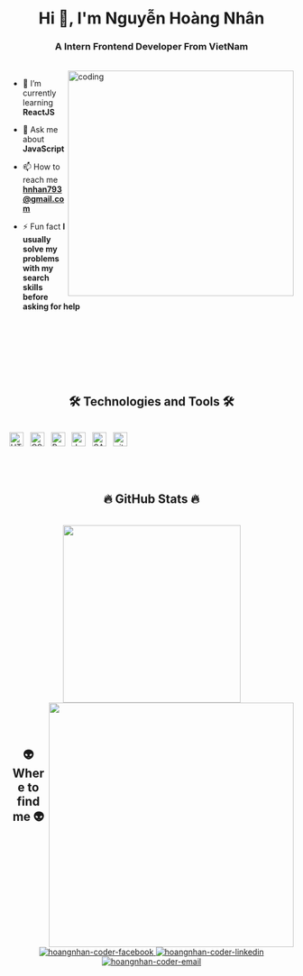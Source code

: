 <h1 align="center">Hi 👋, I'm Nguyễn Hoàng Nhân</h1>
<h3 align="center">A Intern Frontend Developer From VietNam</h3>
<br>
<img align="right" alt="coding" width="400" src="https://cdn.dribbble.com/users/1162077/screenshots/5403918/focus-animation.gif"/>

- 🌱 I’m currently learning **ReactJS**

- 💬 Ask me about **JavaScript**

- 📫 How to reach me **hnhan793@gmail.com**

- ⚡ Fun fact **I usually solve my problems with my search skills before asking for help**

<br><br><br><br><br><br>

<h2 align="center">🛠 Technologies and Tools 🛠</h2>
<br>
<!-- https://simpleicons.org/ -->
<span><img src="https://img.shields.io/badge/HTML5-282C34?logo=html5&logoColor=E34F26" alt="HTML5 logo" title="HTML5" height="25" /></span>
&nbsp;
<span><img src="https://img.shields.io/badge/CSS3-282C34?logo=css3&logoColor=1572B6" alt="CSS3 logo" title="CSS3" height="25" /></span>
&nbsp;
<span><img src="https://img.shields.io/badge/Bootstrap-282C34?logo=bootstrap&logoColor=7952B3" alt="Bootstrap logo" title="Bootstrap" height="25" /></span>
&nbsp;
<span><img src="https://img.shields.io/badge/JavaScript-282C34?logo=javascript&logoColor=F7DF1E" alt="JavaScript logo" title="JavaScript" height="25" /></span>
&nbsp;
<span><img src="https://img.shields.io/badge/Sass-282C34?logo=sass&logoColor=CC6699" alt="SASS logo" title="SASS" height="25" /></span>
&nbsp;
<span><img src="https://img.shields.io/badge/git-282C34?logo=git&logoColor=F05032" alt="git logo" title="git" height="25" /></span>
<!-- &nbsp;
<span><img src="https://img.shields.io/badge/ReactJS-282C34?logo=react&logoColor=61DAFB" alt="ReactJS logo" title="ReactJS" height="25" /></span> -->

<br><br>
<h2 align="center">🔥 GitHub Stats 🔥</h2>
<!-- https://github.com/anuraghazra/github-readme-stats -->
<br>
<div align=center>
  <a href="#" title="Trungquandev">
    <img width="315" align="center" src="https://github-readme-stats.vercel.app/api/top-langs/?username=christianDev2k&hide=c%23,powershell,Mathematica,Ruby,Objective-C,Objective-C%2b%2b,Cuda&title_color=61dafb&text_color=ffffff&icon_color=61dafb&bg_color=20232a&langs_count=8&layout=compact&border_color=61dafb&hide_border=true" />
  </a>
  <a href="#" title="Trungquandev">
    <img align="right" width="434" src="https://github-readme-stats.vercel.app/api?username=christianDev2k&show_icons=true&theme=react&border_color=61dafb&hide_border=true" />
  </a>
</div>

<br><br>
<h2 align="center">👽 Where to find me 👽</h2>
<br>
<!-- https://icons8.com -->
<div align="center">
  <a href="https://facebook.com/hoang.nhan.2000/" target="blank">
    <img src="https://img.icons8.com/bubbles/100/000000/facebook-new.png" alt="hoangnhan-coder-facebook" />
  </a>
  <a href="https://www.linkedin.com/in/hnhancoder/" target="blank">
    <img src="https://img.icons8.com/bubbles/100/000000/linkedin.png" alt="hoangnhan-coder-linkedin" />
  </a>
  <a href="mailto:hnhan793@gmail.com" target="top">
    <img src="https://img.icons8.com/bubbles/100/000000/apple-mail.png" alt="hoangnhan-coder-email" />
  </a>
</div>
